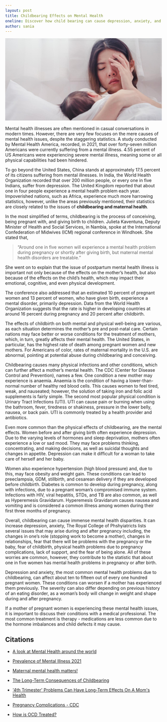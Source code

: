 ```yaml
---
layout: post
title: Childbearing Effects on Mental Health
oneline: Discover how child bearing can cause depression, anxiety, and other mental illnesses.
author: sania
---
```


![OCD](/images/blog/child-bearing.jpeg)

Mental health illnesses are often mentioned in casual conversations in modern times. However, there are very few focuses on the mere causes of mental health issues, despite the staggering statistics. A study conducted by Mental Health America, recorded, in 2021, that over forty-seven million Americans were currently suffering from a mental illness. 4.55 percent of US Americans were experiencing severe mental illness, meaning some or all physical capabilities had been hindered.

To go beyond the United States, China stands at approximately 17.5 percent of its citizens suffering from mental illnesses. In India, the World Health Organization recorded that over 200 million people, or every one in five Indians, suffer from depression. The United Kingdom reported that about one in four people experience a mental health problem each year. Impoverished nations, such as Africa, experience much more harrowing statistics, however, unlike the areas previously mentioned, their statistics are closely related to the issues of **childbearing and maternal health**.

In the most simplified of terms, childbearing is the process of conceiving, being pregnant with, and giving birth to children. Julieta Kaventuna, Deputy Minister of Health and Social Services, in Nambia, spoke at the International Confederation of Midwives (ICM) regional conference in Windhoek. She stated that,

> “Around one in five women will experience a mental health problem during pregnancy or shortly after giving birth, but maternal mental health disorders are treatable.”

She went on to explain that the issue of postpartum mental health illness is important not only because of the effects on the mother’s health, but also because of the effects on the child’s health, which may impact their emotional, cognitive, and even physical development.

The conference also addressed that an estimated 10 percent of pregnant women and 13 percent of women, who have given birth, experience a mental disorder, primarily depression. Data from the World Health Organization suggests that the rate is higher in developing countries at around 16 percent during pregnancy and 20 percent after childbirth.

The effects of childbirth on both mental and physical well-being are various, as each situation determines the mother’s pre and post-natal care. Certain nations may face better or worse conditions for the treatment of mothers, which, in turn, greatly affects their mental health. The United States, in particular, has the highest rate of death among pregnant women and new mothers. For Americans of color, rates of maternal mortality in the U.S. are abnormal, pointing at potential abuse during childbearing and conceiving.

Childbearing causes many physical infections and other conditions, which can further affect a mother’s mental health. The CDC (Center for Disease Control and Prevention), names a few. One condition a new mother may experience is anaemia. Anaemia is the condition of having a lower-than-normal number of healthy red blood cells. This causes women to feel tired, weak, and nauseated; however, the solution of taking iron and folic acid supplements is fairly simple. The second most popular physical condition is Urinary Tract Infections (UTI). UTI can cause pain or burning when using the bathroom, fever, tiredness or shakiness, pressure in the lower belly, nausea, or back pain. UTI is commonly treated by a health provider and antibiotics.

Even more common than the physical effects of childbearing, are the mental effects. Women before and after giving birth often experience depression. Due to the varying levels of hormones and sleep deprivation, mothers often experience a low or sad mood. They may face problems thinking, concentrating, and making decisions, as well as suicidal thoughts and changes in appetite. Depression can make it difficult for a woman to take care of herself and her baby.

Women also experience hypertension (high blood pressure) and, due to this, may face obesity and weight gain. These conditions can lead to preeclampsia, GDM, stillbirth, and cesarean delivery if they are developed before childbirth. Diabetes is common to develop during pregnancy, along with infections, due to a pregnant woman’s compromised immune system. Infections with HIV, viral hepatitis, STDs, and TB are also common, as well as Hyperemesis Gravidarum. Hyperemesis Gravidarum causes nausea and vomiting and is considered a common illness among women during their first three months of pregnancy.

Overall, childbearing can cause immense mental health disparities. It can increase depression, anxiety, The Royal College of Phshyiatricts lists several issues that may arise during and after pregnancy including, the changes in one’s role (stopping work to become a mother), changes in relationships, fear that there will be problems with the pregnancy or the baby, fear of childbirth, physical health problems due to pregnancy complications, lack of support, and the fear of being alone. All of these worries are common, however, they contribute to the statistic that about one in five women has mental health problems in pregnancy or after birth.

Depression and anxiety, the most common mental health problems due to childbearing, can affect about ten to fifteen out of every one hundred pregnant women. These conditions can worsen if a mother has experienced them previously. The severity can also differ depending on previous history of an eating disorder, as a woman’s body will change in weight and shape during and after pregnancy.

If a mother of pregnant women is experiencing these mental health issues, it is important to discuss their conditions with a medical professional. The most common treatment is therapy - medications are less common due to the hormone imbalances and child defects it may cause.

## Citations

- [A look at Mental Health around the world](https://synergyhealthprograms.com/a-look-at-mental-health-around-the-world/)

- [Prevalence of Mental Illness 2021](https://mhanational.org/issues/2021/mental-health-america-prevalence-data)

- [Maternal mental health matters!](https://esaro.unfpa.org/en/news/maternal-mental-health-matters-lets-act-now)

- [The Long-Term Consequences of Childbearing](https://www.ncbi.nlm.nih.gov/pmc/articles/PMC2565801/#:~:text=Early%20childbearing%20has%20been%20linked,physical%20health%20are%20less%20consistent.)

- ['4th Trimester' Problems Can Have Long-Term Effects On A Mom's Health](https://www.npr.org/sections/health-shots/2019/01/24/686790727/fourth-trimester-problems-can-have-long-term-effects-on-a-moms-health)

- [Pregnancy Complications - CDC](https://www.cdc.gov/reproductivehealth/maternalinfanthealth/pregnancy-complications.html)

- [How is OCD Treated?](https://www.rcpsych.ac.uk/mental-health/treatments-and-wellbeing/mental-health-in-pregnancy#:~:text=As%20many%20as%201%20in,in%20pregnancy%20or%20after%20birth.&text=It%20can%20happen%20to%20anyone,of%20every%20100%20pregnant%20women.)
